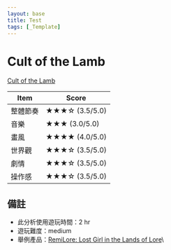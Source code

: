 ```yaml
---
layout: base
title: Test
tags: [_Template]
---
```


# Cult of the Lamb

[Cult of the Lamb](https://www.gog.com/en/game/cult_of_the_lamb)

|Item|Score|
|-|-|
整體節奏 | ★★★☆  (3.5/5.0)
音樂  | ★★★  (3.0/5.0)
畫風 | ★★★★  (4.0/5.0)
世界觀 | ★★★☆  (3.5/5.0)
劇情 | ★★★☆  (3.5/5.0)
操作感 | ★★★☆  (3.5/5.0)


## 備註
* 此分析使用遊玩時間：2 hr
* 遊玩難度：medium
* 舉例產品：[RemiLore: Lost Girl in the Lands of Lore](https://store.steampowered.com/app/995240/RemiLore_Lost_Girl_in_the_Lands_of_Lore/)\
